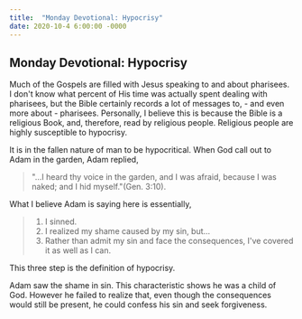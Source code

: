 ```yaml
---
title:  "Monday Devotional: Hypocrisy"
date: 2020-10-4 6:00:00 -0000
---
```


## Monday Devotional: Hypocrisy

Much of the Gospels are filled with Jesus speaking to and about pharisees. I don't know what percent of His time was actually spent dealing with pharisees,
but the Bible certainly records a lot of messages to, - and even more about - pharisees. Personally, I believe this is because the Bible is a religious Book,
and,  therefore, read by religious people. Religious people are highly susceptible to hypocrisy.

It is in the fallen nature of man to be hypocritical. When God call out to Adam in the garden, Adam replied, 
> "...I heard thy voice in the garden, and I was afraid, because I was naked; and I hid myself."(Gen. 3:10). 

What I believe Adam is saying here is essentially,
> 1. I sinned.
> 2. I realized my shame caused by my sin, but... 
> 3. Rather than admit my sin and face the consequences, I've covered it as well as I can.

This three step is the definition of hypocrisy.

 Adam saw the shame in sin. This characteristic shows he was a child of God. However he failed to realize that, even though the consequences
 would still be present, he could confess his sin and seek forgiveness. 
